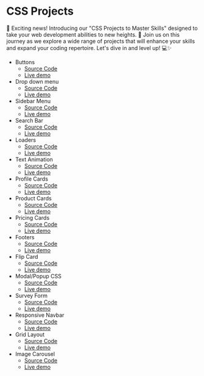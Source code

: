 # CSS Projects 

📢 Exciting news! Introducing our "CSS Projects to Master Skills" designed to take your web development abilities to new heights. 🌟 Join us on this journey as we explore a wide range of projects that will enhance your skills and expand your coding repertoire. Let's dive in and level up! 💻✨


- Buttons
    - [Source Code](https://github.com/VISHALVKY/css-projects/blob/main/Animated%20button)
    - [Live demo]()
- Drop down menu
    - [Source Code](https://github.com/VISHALVKY/css-projects/tree/main/drop%20down%20menu)
    - [Live demo](https://dinil-thilakarathne.github.io/50-css-projects/drop%20down%20menu)
- Sidebar Menu
    - [Source Code](https://github.com/VISHALVKY/css-projects/tree/main/Sidebar%20Menu)
    - [Live demo](https://dinil-thilakarathne.github.io/50-css-projects/Sidebar%20Menu)
- Search Bar
    - [Source Code](https://github.com/VISHALVKY/css-projects/tree/main/Search%20Bar)
    - [Live demo](https://dinil-thilakarathne.github.io/50-css-projects/Search%20Bar)
- Loaders
    - [Source Code](https://github.com/VISHALVKY/css-projects/tree/main/loader)
    - [Live demo](https://dinil-thilakarathne.github.io/50-css-projects/loader)
- Text Animation
    - [Source Code](https://github.com/VISHALVKY/css-projects/tree/main/text%20animation)
    - [Live demo](https://dinil-thilakarathne.github.io/50-css-projects/text%20animation)
- Profile Cards
    - [Source Code](https://github.com/VISHALVKY/css-projects/tree/main/profile%20card)
    - [Live demo](https://dinil-thilakarathne.github.io/50-css-projects/profile%20card)
- Product Cards
    - [Source Code](https://github.com/VISHALVKY/css-projects/tree/main/product%20card)
    - [Live demo](https://dinil-thilakarathne.github.io/50-css-projects/product%20card)
- Pricing Cards
    - [Source Code](https://github.com/VISHALVKY/css-projects/tree/main/pricing%20cards)
    - [Live demo](https://dinil-thilakarathne.github.io/50-css-projects/pricing%20cards)
- Footers
    - [Source Code](https://github.com/VISHALVKY/css-projects/tree/main/footer)
    - [Live demo](https://dinil-thilakarathne.github.io/50-css-projects/footer)
- Flip Card
    - [Source Code](https://github.com/VISHALVKY/css-projects/tree/main/flip%20card)
    - [Live demo](https://dinil-thilakarathne.github.io/50-css-projects/flip%20card)
- Modal/Popup CSS
    - [Source Code](https://github.com/VISHALVKY/css-projects/tree/main/modal-popup)
    - [Live demo](https://dinil-thilakarathne.github.io/50-css-projects/modal-popup)
- Survey Form
    - [Source Code](https://github.com/VISHALVKY/css-projects/tree/main/survey%20form)
    - [Live demo](https://dinil-thilakarathne.github.io/50-css-projects/survey%20form)
- Responsive Navbar
    - [Source Code](https://github.com/VISHALVKY/css-projects/tree/main/responsive%20navbar)
    - [Live demo](https://dinil-thilakarathne.github.io/50-css-projects/responsive%20navbar)
- Grid Layout
    - [Source Code](https://github.com/VISHALVKY/css-projects/tree/main/grid%20layout)
    - [Live demo](https://dinil-thilakarathne.github.io/50-css-projects/grid%20layout)
- Image Carousel
    - [Source Code](https://github.com/VISHALVKY/css-projects/tree/main/image%20carousel)
    - [Live demo](https://dinil-thilakarathne.github.io/50-css-projects/image%20carousel)


